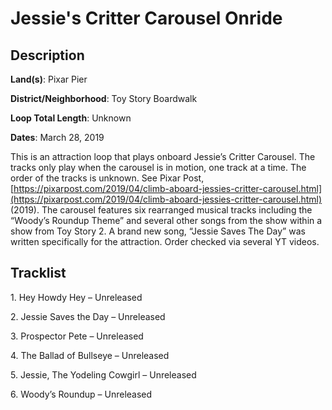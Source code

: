 # Jessie's Critter Carousel Onride

## Description

**Land(s)**: Pixar Pier

**District/Neighborhood**: Toy Story Boardwalk

**Loop Total Length**: Unknown

**Dates**: March 28, 2019

This is an attraction loop that plays onboard Jessie’s Critter Carousel. The tracks only play when the carousel is in motion, one track at a time. The order of the tracks is unknown. See Pixar Post, [https://pixarpost.com/2019/04/climb-aboard-jessies-critter-carousel.html](https://pixarpost.com/2019/04/climb-aboard-jessies-critter-carousel.html) (2019). The carousel features six rearranged musical tracks including the “Woody’s Roundup Theme” and several other songs from the show within a show from Toy Story 2. A brand new song, “Jessie Saves The Day” was written specifically for the attraction. Order checked via several YT videos.

## Tracklist

1\. Hey Howdy Hey – Unreleased



2\. Jessie Saves the Day – Unreleased



3\. Prospector Pete – Unreleased



4\. The Ballad of Bullseye – Unreleased



5\. Jessie, The Yodeling Cowgirl – Unreleased



6\. Woody’s Roundup – Unreleased


